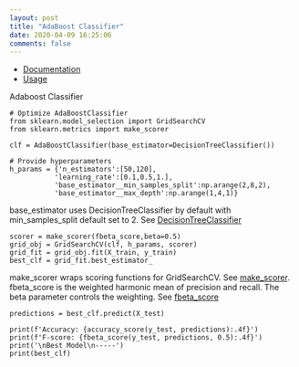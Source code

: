 ```yaml
---
layout: post
title: "AdaBoost Classifier"
date: 2020-04-09 16:25:06 
comments: false
---
```


* [Documentation](https://scikit-learn.org/stable/modules/generated/sklearn.ensemble.AdaBoostClassifier.html)
* [Usage](https://nbviewer.jupyter.org/github/cliffwhitworth/machine_learning_notebooks/blob/master/CensusPredictions.ipynb)

Adaboost Classifier

```
# Optimize AdaBoostClassifier
from sklearn.model_selection import GridSearchCV
from sklearn.metrics import make_scorer

clf = AdaBoostClassifier(base_estimator=DecisionTreeClassifier())

# Provide hyperparameters
h_params = {'n_estimators':[50,120],
           'learning_rate':[0.1,0.5,1.],
           'base_estimator__min_samples_split':np.arange(2,8,2),
           'base_estimator__max_depth':np.arange(1,4,1)}
```
base_estimator uses DecisionTreeClassifier by default with min_samples_split default set to 2. See [DecisionTreeClassifier](https://scikit-learn.org/stable/modules/generated/sklearn.tree.DecisionTreeClassifier.html)

```
scorer = make_scorer(fbeta_score,beta=0.5)
grid_obj = GridSearchCV(clf, h_params, scorer)
grid_fit = grid_obj.fit(X_train, y_train)
best_clf = grid_fit.best_estimator_
```
make_scorer wraps scoring functions for GridSearchCV. See [make_scorer](https://scikit-learn.org/stable/modules/generated/sklearn.metrics.make_scorer.html). fbeta_score is the weighted harmonic mean of precision and recall. The beta parameter controls the weighting. See [fbeta_score](https://scikit-learn.org/stable/modules/generated/sklearn.metrics.fbeta_score.html)
```
predictions = best_clf.predict(X_test)

print(f'Accuracy: {accuracy_score(y_test, predictions):.4f}')
print(f'F-score: {fbeta_score(y_test, predictions, 0.5):.4f}')
print('\nBest Model\n-----')
print(best_clf)
```




